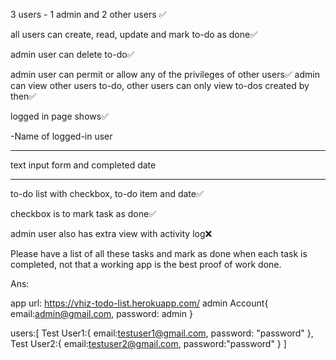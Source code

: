 3 users - 1 admin and 2 other users ✅

all users can create, read, update and mark to-do as done✅

admin user can delete to-do✅

admin user can permit or allow any of the privileges of other users✅
admin can view other users to-do, other users can only view to-dos created by then✅

logged in page shows✅

-Name of logged-in user <hr> text input form and completed date <hr> to-do list with checkbox, to-do item and date✅

checkbox is to mark task as done✅

admin user also has extra view with activity log❌

Please have a list of all these tasks and mark as done when each task is completed, not that a working app is the best proof of work done.

Ans:

app url: https://vhiz-todo-list.herokuapp.com/
admin Account{
    email:admin@gmail.com,
    password: admin
}

users:[
    Test User1:{
        email:testuser1@gmail.com,
        password: "password"
    },
    Test User2:{
        email:testuser2@gmail.com,
        password:"password"
    }
]
